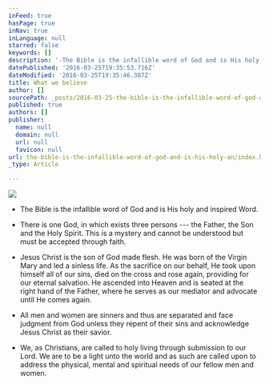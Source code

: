 ```yaml
---
inFeed: true
hasPage: true
inNav: true
inLanguage: null
starred: false
keywords: []
description: '-The Bible is the infallible word of God and is His holy and inspired Word.'
datePublished: '2016-03-25T19:35:53.716Z'
dateModified: '2016-03-25T19:35:46.387Z'
title: What we believe
author: []
sourcePath: _posts/2016-03-25-the-bible-is-the-infallible-word-of-god-and-is-his-holy-an.md
published: true
authors: []
publisher:
  name: null
  domain: null
  url: null
  favicon: null
url: the-bible-is-the-infallible-word-of-god-and-is-his-holy-an/index.html
_type: Article

---
```

![](https://the-grid-user-content.s3-us-west-2.amazonaws.com/68a4861f-1862-4981-a38e-ab5b880b5cd8.jpg)

* The Bible is the infallible word of God and is His holy and inspired Word.

* There is one God, in which exists three persons --- the Father, the Son and the Holy Spirit. This is a mystery and cannot be understood but must be accepted through faith.

* Jesus Christ is the son of God made flesh. He was born of the Virgin Mary and led a sinless life. As the sacrifice on our behalf, He took upon himself all of our sins, died on the cross and rose again, providing for our eternal salvation. He ascended into Heaven and is seated at the right hand of the Father, where he serves as our mediator and advocate until He comes again.

* All men and women are sinners and thus are separated and face judgment from God unless they repent of their sins and acknowledge Jesus Christ as their savior.

* We, as Christians, are called to holy living through submission to our Lord. We are to be a light unto the world and as such are called upon to address the physical, mental and spiritual needs of our fellow men and women.